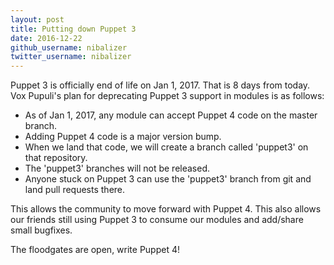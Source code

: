 ```yaml
---
layout: post
title: Putting down Puppet 3
date: 2016-12-22
github_username: nibalizer
twitter_username: nibalizer
---
```


Puppet 3 is officially end of life on Jan 1, 2017. That is 8 days from today. Vox Pupuli's plan for deprecating Puppet 3 support in modules is as follows:

* As of Jan 1, 2017, any module can accept Puppet 4 code on the master branch.
* Adding Puppet 4 code is a major version bump.
* When we land that code, we will create a branch called 'puppet3' on that repository.
* The 'puppet3' branches will not be released.
* Anyone stuck on Puppet 3 can use the 'puppet3' branch from git and land pull requests there.

This allows the community to move forward with Puppet 4. This also allows our friends still using Puppet 3 to consume our modules and add/share small bugfixes.

The floodgates are open, write Puppet 4!
